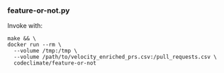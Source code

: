 ### feature-or-not.py

Invoke with:
```
make && \
docker run --rm \
  --volume /tmp:/tmp \
  --volume /path/to/velocity_enriched_prs.csv:/pull_requests.csv \
  codeclimate/feature-or-not
```
